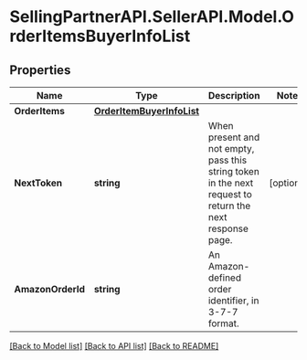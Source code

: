 # SellingPartnerAPI.SellerAPI.Model.OrderItemsBuyerInfoList
## Properties

Name | Type | Description | Notes
------------ | ------------- | ------------- | -------------
**OrderItems** | [**OrderItemBuyerInfoList**](OrderItemBuyerInfoList.md) |  | 
**NextToken** | **string** | When present and not empty, pass this string token in the next request to return the next response page. | [optional] 
**AmazonOrderId** | **string** | An Amazon-defined order identifier, in 3-7-7 format. | 

[[Back to Model list]](../README.md#documentation-for-models) [[Back to API list]](../README.md#documentation-for-api-endpoints) [[Back to README]](../README.md)

